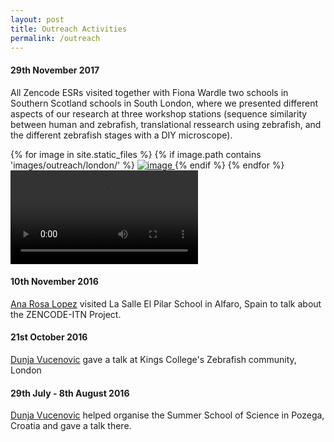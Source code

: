 ```yaml
---
layout: post
title: Outreach Activities
permalink: /outreach
---
```

#### 29th November 2017
All Zencode ESRs visited together with Fiona Wardle two schools in Southern Scotland schools in South London, where we presented different aspects of our research at three workshop stations (sequence similarity between human and zebrafish, translational ressearch using zebrafish, and the different zebrafish stages with a DIY microscope).
<div class="image-gallery-lg d-flex flex-row flex-wrap   justify-content-center">
{% for image in site.static_files %}
{% if image.path contains 'images/outreach/london/' %}
<a href="{{ image.path }}" class="item" data-toggle="lightbox" data-gallery="gallery">
<img src="{{ image.path }}" alt="image" class="post-image inline-block" />
</a>
{% endif %}
{% endfor %}
<video class="video-container inline-block" controls>
  <source src="../library/images/zoom.webm" type="video/webm; codecs=vp9">
  <source src="../library/images/zoom.mp4" type="video/mp4">
</video>
</div>

#### 10th November 2016
[Ana Rosa Lopez](/researchers/2017-12-08-esr-07-ana.html) visited La Salle El Pilar School in Alfaro, Spain to talk about the ZENCODE-ITN Project.


#### 21st October 2016
[Dunja Vucenovic](/researchers/2017-12-08-esr-01-dunja.html) gave a talk at Kings College's Zebrafish community, London

#### 29th July - 8th August 2016
[Dunja Vucenovic](/researchers/2017-12-08-esr-01-dunja.html)  helped organise the Summer School of Science in Pozega, Croatia and gave a talk there.
